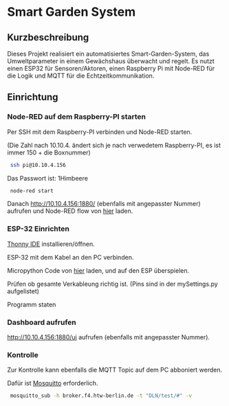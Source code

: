 # Smart Garden System
## Kurzbeschreibung

Dieses Projekt realisiert ein automatisiertes Smart-Garden-System, das Umweltparameter in einem Gewächshaus überwacht und regelt. Es nutzt einen ESP32 für Sensoren/Aktoren, einen Raspberry Pi mit Node-RED für die Logik und MQTT für die Echtzeitkommunikation.

## Einrichtung
### Node-RED auf dem Raspberry-PI starten

Per SSH mit dem Raspberry-PI verbinden und Node-RED starten. 

(Die Zahl nach 10.10.4. ändert sich je nach verwedetem Raspberry-PI, es ist immer 150 + die Boxnummer)

```bash
 ssh pi@10.10.4.156
```

Das Passwort ist: 1Himbeere

```bash
 node-red start
```

Danach http://10.10.4.156:1880/ (ebenfalls mit angepasster Nummer) aufrufen und Node-RED flow von [hier](https://github.com/Elociraptor/dln-smartgarden/tree/main/NodeRed-flow) laden.

### ESP-32 Einrichten

[Thonny IDE](https://thonny.org/) installieren/öffnen. 

ESP-32 mit dem Kabel an den PC verbinden.

Micropython Code von [hier](https://github.com/Elociraptor/dln-smartgarden/tree/main/CodeForESP-32) laden, und auf den ESP überspielen.

Prüfen ob gesamte Verkableung richtig ist. (Pins sind in der mySettings.py aufgelistet)

Programm staten

### Dashboard aufrufen

http://10.10.4.156:1880/ui aufrufen (ebenfalls mit angepasster Nummer).


### Kontrolle

Zur Kontrolle kann ebenfalls die MQTT Topic auf dem PC abboniert werden. 

Dafür ist [Mosquitto](https://mosquitto.org/) erforderlich.

```bash
 mosquitto_sub -h broker.f4.htw-berlin.de -t "DLN/test/#" -v
```
